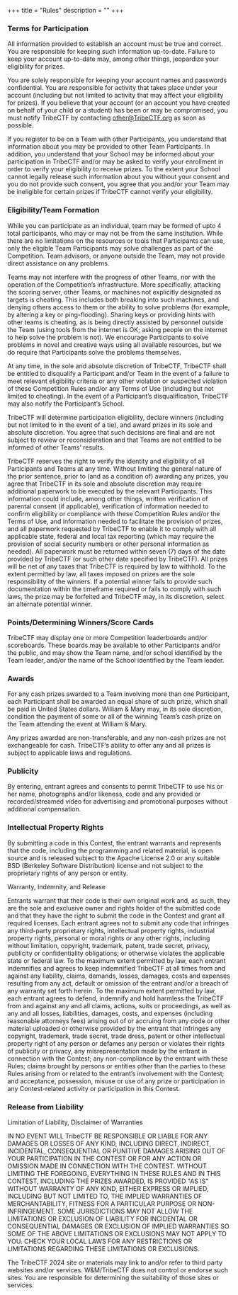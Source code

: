 +++
title = "Rules"
description = ""
+++

### Terms for Participation
All information provided to establish an account must be true and correct. You are responsible for keeping such information up-to-date. Failure to keep your account up-to-date may, among other things, jeopardize your eligibility for prizes.

You are solely responsible for keeping your account names and passwords confidential. You are responsible for activity that takes place under your account (including but not limited to activity that may affect your eligibility for prizes). If you believe that your account (or an account you have created on behalf of your child or a student) has been or may be compromised, you must notify TribeCTF by contacting other@TribeCTF.org as soon as possible.

If you register to be on a Team with other Participants, you understand that information about you may be provided to other Team Participants. In addition, you understand that your School may be informed about your participation in TribeCTF and/or may be asked to verify your enrollment in order to verify your eligibility to receive prizes. To the extent your School cannot legally release such information about you without your consent and you do not provide such consent, you agree that you and/or your Team may be ineligible for certain prizes if TribeCTF cannot verify your eligibility.

### Eligibility/Team Formation
While you can participate as an individual, team may be formed of upto 4 total participants, who may or may not be from the same institution. While there are no limitations on the resources or tools that Participants can use, only the eligible Team Participants may solve challenges as part of the Competition. Team advisors, or anyone outside the Team, may not provide direct assistance on any problems.

Teams may not interfere with the progress of other Teams, nor with the operation of the Competition’s infrastructure. More specifically, attacking the scoring server, other Teams, or machines not explicitly designated as targets is cheating. This includes both breaking into such machines, and denying others access to them or the ability to solve problems (for example, by altering a key or ping-flooding). Sharing keys or providing hints with other teams is cheating, as is being directly assisted by personnel outside the Team (using tools from the internet is OK; asking people on the internet to help solve the problem is not). We encourage Participants to solve problems in novel and creative ways using all available resources, but we do require that Participants solve the problems themselves.

At any time, in the sole and absolute discretion of TribeCTF, TribeCTF shall be entitled to disqualify a Participant and/or Team in the event of a failure to meet relevant eligibility criteria or any other violation or suspected violation of these Competition Rules and/or any Terms of Use (including but not limited to cheating). In the event of a Participant’s disqualification, TribeCTF may also notify the Participant’s School.

TribeCTF will determine participation eligibility, declare winners (including but not limited to in the event of a tie), and award prizes in its sole and absolute discretion. You agree that such decisions are final and are not subject to review or reconsideration and that Teams are not entitled to be informed of other Teams’ results.

TribeCTF reserves the right to verify the identity and eligibility of all Participants and Teams at any time. Without limiting the general nature of the prior sentence, prior to (and as a condition of) awarding any prizes, you agree that TribeCTF in its sole and absolute discretion may require additional paperwork to be executed by the relevant Participants. This information could include, among other things, written verification of parental consent (if applicable), verification of information needed to confirm eligibility or compliance with these Competition Rules and/or the Terms of Use, and information needed to facilitate the provision of prizes, and all paperwork requested by TribeCTF to enable it to comply with all applicable state, federal and local tax reporting (which may require the provision of social security numbers or other personal information as needed). All paperwork must be returned within seven (7) days of the date provided by TribeCTF (or such other date specified by TribeCTF). All prizes will be net of any taxes that TribeCTF is required by law to withhold. To the extent permitted by law, all taxes imposed on prizes are the sole responsibility of the winners. If a potential winner fails to provide such documentation within the timeframe required or fails to comply with such laws, the prize may be forfeited and TribeCTF may, in its discretion, select an alternate potential winner.


### Points/Determining Winners/Score Cards

TribeCTF may display one or more Competition leaderboards and/or scoreboards. These boards may be available to other Participants and/or the public, and may show the Team name, and/or school identified by the Team leader, and/or the name of the School identified by the Team leader.


### Awards
For any cash prizes awarded to a Team involving more than one Participant, each Participant shall be awarded an equal share of such prize, which shall be paid in United States dollars. William & Mary may, in its sole discretion, condition the payment of some or all of the winning Team’s cash prize on the Team attending the event at William & Mary.

Any prizes awarded are non-transferable, and any non-cash prizes are not exchangeable for cash. TribeCTF’s ability to offer any and all prizes is subject to applicable laws and regulations.


### Publicity
By entering, entrant agrees and consents to permit TribeCTF to use his or her name, photographs and/or likeness, code and any provided or recorded/streamed video for advertising and promotional purposes without additional compensation.

### Intellectual Property Rights
By submitting a code in this Contest, the entrant warrants and represents that the code, including the programming and related material, is open source and is released subject to the Apache License 2.0 or any suitable BSD (Berkeley Software Distribution) license and not subject to the proprietary rights of any person or entity.


Warranty, Indemnity, and Release

Entrants warrant that their code is their own original work and, as such, they are the sole and exclusive owner and rights holder of the submitted code and that they have the right to submit the code in the Contest and grant all required licenses. Each entrant agrees not to submit any code that infringes any third-party proprietary rights, intellectual property rights, industrial property rights, personal or moral rights or any other rights, including without limitation, copyright, trademark, patent, trade secret, privacy, publicity or confidentiality obligations; or
otherwise violates the applicable state or federal law. 
To the maximum extent permitted by law, each entrant indemnifies and agrees to keep indemnified TribeCTF at all times from and against any liability, claims, demands, losses, damages, costs and expenses resulting from any act, default or omission of the entrant and/or a breach of any warranty set forth herein. To the maximum extent permitted by law, each entrant agrees to defend, indemnify and hold harmless the  TribeCTF from and against any and all claims, actions, suits or proceedings, as well as any and all losses, liabilities, damages, costs, and expenses (including reasonable attorneys fees) arising out of or accruing from any code or other material uploaded or otherwise provided by the entrant that infringes any copyright, trademark, trade secret, trade dress, patent or other intellectual property right of any person or defames any person or violates their rights of publicity or privacy, any misrepresentation made by the entrant in connection with the Contest; any non-compliance by the entrant with these Rules; claims brought by persons or entities other than the parties to these Rules arising from or related to the entrant’s involvement with the Contest; and acceptance, possession, misuse or use of any prize or participation in any Contest-related activity or participation in this Contest.

### Release from Liability
Limitation of Liability, Disclaimer of Warranties

IN NO EVENT WILL TribeCTF BE RESPONSIBLE OR LIABLE FOR ANY DAMAGES OR LOSSES OF ANY KIND, INCLUDING DIRECT, INDIRECT, INCIDENTAL, CONSEQUENTIAL OR PUNITIVE DAMAGES ARISING OUT OF YOUR PARTICIPATION IN THE CONTEST OR FOR ANY ACTION OR OMISSION MADE IN CONNECTION WITH THE CONTEST. WITHOUT LIMITING THE FOREGOING, EVERYTHING IN THESE RULES AND IN THIS CONTEST, INCLUDING THE PRIZES AWARDED, IS PROVIDED "AS IS" WITHOUT WARRANTY OF ANY KIND, EITHER EXPRESS OR IMPLIED, INCLUDING BUT NOT LIMITED TO, THE IMPLIED WARRANTIES OF MERCHANTABILITY, FITNESS FOR A PARTICULAR PURPOSE OR NON-INFRINGEMENT. SOME JURISDICTIONS MAY NOT ALLOW THE LIMITATIONS OR EXCLUSION OF LIABILITY FOR INCIDENTAL OR CONSEQUENTIAL DAMAGES OR EXCLUSION OF IMPLIED WARRANTIES SO SOME OF THE ABOVE LIMITATIONS OR EXCLUSIONS MAY NOT APPLY TO YOU. CHECK YOUR LOCAL LAWS FOR ANY RESTRICTIONS OR LIMITATIONS REGARDING THESE LIMITATIONS OR EXCLUSIONS.

The TribeCTF 2024 site or materials may link to and/or refer to third party websites and/or services. W&M/TribeCTF does not control or endorse such sites. You are responsible for determining the suitability of those sites or services.
